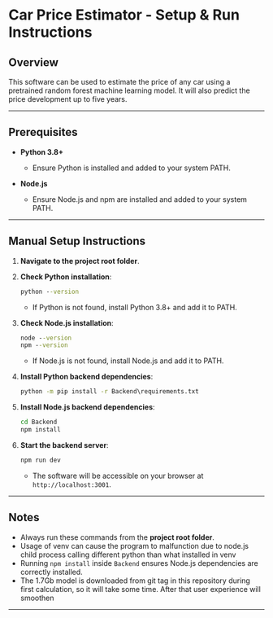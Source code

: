 # Car Price Estimator - Setup & Run Instructions

## Overview

This software can be used to estimate the price of any car using
a pretrained random forest machine learning model. It will also
predict the price development up to five years.

---

## Prerequisites

* **Python 3.8+**

  * Ensure Python is installed and added to your system PATH.
* **Node.js**

  * Ensure Node.js and npm are installed and added to your system PATH.

---

## Manual Setup Instructions

1. **Navigate to the project root folder**.

2. **Check Python installation**:

   ```bat
   python --version
   ```

   * If Python is not found, install Python 3.8+ and add it to PATH.

3. **Check Node.js installation**:

   ```bat
   node --version
   npm --version
   ```

   * If Node.js is not found, install Node.js and add it to PATH.

4. **Install Python backend dependencies**:

   ```bat
   python -m pip install -r Backend\requirements.txt
   ```

5. **Install Node.js backend dependencies**:

   ```bat
   cd Backend
   npm install
   ```

9. **Start the backend server**:

   ```bat
   npm run dev
   ```

   * The software will be accessible on your browser at `http://localhost:3001`.

---

## Notes

* Always run these commands from the **project root folder**.
* Usage of venv can cause the program to malfunction due to node.js child process calling different python than what installed in venv
* Running `npm install` inside `Backend` ensures Node.js dependencies are correctly installed.
* The 1.7Gb model is downloaded from git tag in this repository during first calculation, so it will take some time. After that user experience will smoothen

---
